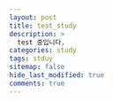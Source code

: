 ```yaml
---
layout: post
title: test_study
description: >
  test 중입니다.
categories: study
tags: stduy
sitemap: false
hide_last_modified: true
comments: true
---
```

